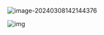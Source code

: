 ![image-20240308142144376](E:\Typora\笔记\image\考研数学知识点\.png)

![img](https://pic1.zhimg.com/80/v2-38a3cf3779c542bbe85adaf5d161f9d4_720w.webp)